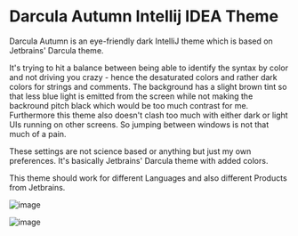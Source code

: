 # Darcula Autumn Intellij IDEA Theme

Darcula Autumn is an eye-friendly dark IntelliJ theme which is based on Jetbrains' Darcula theme.

It's trying to hit a balance between being able to identify the syntax by color and not driving you crazy - hence the desaturated colors and rather dark colors for strings and comments.
The background has a slight brown tint so that less blue light is emitted from the screen while not making the backround pitch black which would be too much contrast for me. Furthermore this theme also doesn't clash too much with either dark or light UIs running on other screens. So jumping between windows is not that much of a pain.

These settings are not science based or anything but just my own preferences. It's basically Jetbrains' Darcula theme with added colors.

This theme should work for different Languages and also different Products from Jetbrains.


![image](https://github.com/pol3waf/intellij-darcula-autumn/assets/3944892/bab6db96-c1bf-4b7d-ae8f-60f8c90f5ac5)

![image](https://github.com/pol3waf/intellij-darcula-autumn/assets/3944892/ae29db5b-9854-4162-be9e-a64b4dbb3576)

